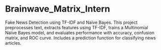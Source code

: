 # Brainwave_Matrix_Intern
Fake News Detection using TF-IDF and Naïve Bayes. This project preprocesses text, extracts features using TF-IDF, trains a Multinomial Naïve Bayes model, and evaluates performance with accuracy, confusion matrix, and ROC curve. Includes a prediction function for classifying news articles.
